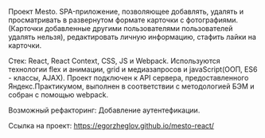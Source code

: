 
Проект Mesto.
SPA-приложение, позволяющее добавлять, удалять и просматривать в развернутом формате карточки с фотографиями.
(Карточки добавленные другими пользователями пользователей удалять нельзя), 
редактировать личную информацию, стафить лайки на карточки.


Стек: React, React Context, CSS, JS и Webpack.
Используются технологии flex и анимации, grid и медиазапросов и javaScript(ООП, ES6 - классы, AJAX). 
Проект подключен к API сервера, предоставленного Яндекс.Практикумом,
выполнен в соответствии с методологией БЭМ и собран с помощью webpack.


Возможный рефакторинг: Добавление аутентефикации.

Ссылка на проект:
https://egorzheglov.github.io/mesto-react/
